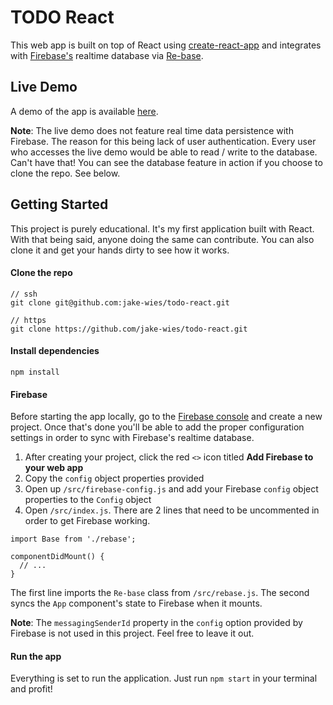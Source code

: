 # TODO React

This web app is built on top of React using [create-react-app](https://github.com/facebookincubator/create-react-app) and integrates with [Firebase's](https://firebase.google.com/) realtime database via [Re-base](https://github.com/tylermcginnis/re-base).

## Live Demo

A demo of the app is available [here](https://jake-wies.github.io/todo-react/).

**Note**: The live demo does not feature real time data persistence with Firebase. The reason for this being lack of user authentication. Every user who accesses the live demo would be able to read / write to the database. Can't have that! You can see the database feature in action if you choose to clone the repo. See below.

## Getting Started

This project is purely educational. It's my first application built with React. With that being said, anyone doing the same can contribute. You can also clone it and get your hands dirty to see how it works.

#### Clone the repo

```
// ssh
git clone git@github.com:jake-wies/todo-react.git

// https
git clone https://github.com/jake-wies/todo-react.git
```

#### Install dependencies

```
npm install
```

#### Firebase

Before starting the app locally, go to the [Firebase console](https://console.firebase.google.com/) and create a new project. Once that's done you'll be able to add the proper configuration settings in order to sync with Firebase's realtime database.

1. After creating your project, click the red `<>` icon titled **Add Firebase to your web app**
2. Copy the `config` object properties provided
3. Open up `/src/firebase-config.js` and add your Firebase `config` object properties to the `Config` object
4. Open `/src/index.js`. There are 2 lines that need to be uncommented in order to get Firebase working.

 ```
 import Base from './rebase';
 ```

 ```
 componentDidMount() {
   // ...
 }
 ```

 The first line imports the `Re-base` class from `/src/rebase.js`. The second syncs the `App` component's state to Firebase when it mounts.

**Note**: The `messagingSenderId` property in the `config` option provided by Firebase is not used in this project. Feel free to leave it out.

#### Run the app

Everything is set to run the application. Just run `npm start` in your terminal and profit!

